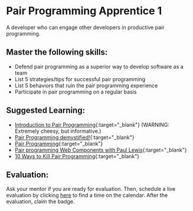 # Pair Programming Apprentice 1

A developer who can engage other developers in productive pair programming.

## Master the following skills:

- Defend pair programming as a superior way to develop software as a team
- List 5 strategies/tips for successful pair programming
- List 5 behaviors that ruin the pair programming experience
- Participate in pair programming on a regular basis

## Suggested Learning:

- [Introduction to Pair Programming](https://www.youtube.com/watch?v=rG_U12uqRhE){:target="\_blank"} (WARNING: Extremely cheesy, but informative.)
- [Pair Programming demystified!](https://blog.daftcode.pl/pair-programming-demystified-730c6f0b145b){:target="\_blank"}
- [Pair Programming](https://www.youtube.com/watch?v=QW8AkqJ1CAA){:target="\_blank"}
- [Pair programming Web Components with Paul Lewis](https://www.youtube.com/watch?v=XCti72iChzg){:target="\_blank"}
- [10 Ways to Kill Pair Programming](https://acklenavenue.com/blog/10-ways-to-kill-pair-programming){:target="\_blank"}

## Evaluation:

Ask your mentor if you are ready for evaluation. Then, schedule a live evaluation by clicking [here](https://calendly.com/codex-evaluations/full-stack) to find a time on the calendar. After the evaluation, claim the badge.
